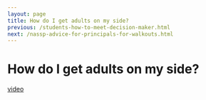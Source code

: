 ```yaml
---
layout: page
title: How do I get adults on my side?
previous: /students-how-to-meet-decision-maker.html
next: /nassp-advice-for-principals-for-walkouts.html
---
```


How do I get adults on my side?
================

[video](https://youtu.be/96raDY1vyuM)
